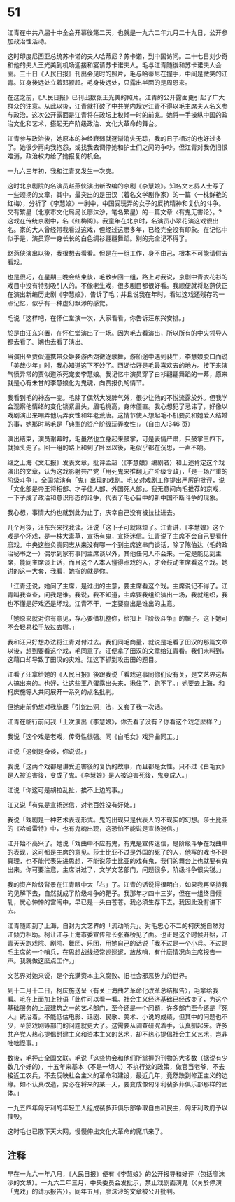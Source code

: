 # 51

江青在中共八届十中全会开幕後第二天，也就是一九六二年九月二十九日，公开参加政治性活动。

这时印度尼西亚总统苏卡诺的夫人哈蒂尼？苏卡诺，到中国访问。二十七日刘少奇和他的夫人王光美到机场迎接和宴请苏卡诺夫人。毛与江青随後和苏卡诺夫人会面。三十日《人民日报》刊出会见时的照片，毛与哈蒂尼在握手，中间是微笑的江青。江身後远处立着邓颍超。毛身後远处，只露出半面的是周恩来。

在这之前，《人民日报》已刊出数张王光美的照片。江青的公开露面更引起了广大群众的注意。从此以後，江青就打破了中共党内规定江青不得以毛主席夫人名义参与政治。这次公开露面是江青将在政坛上权倾一时的前兆。她将一手操纵中国的政治文化和艺术，搭起无产阶级政治、文化大革命的舞台。

江青参与政治後，她原本的神经衰弱就逐渐消失无踪，我的日子相对的也好过多了。她很少再向我抱怨，或找我去调停她和护士们之间的争吵。但江青对我仍旧恨难消，政治权力给了她报复的机会。

一九六三年初，我和江青又发生一次突。

这时北京剧院的名演员赵燕侠演出新改编的京剧《李慧娘》。知名文艺界人士写了一些颂扬的文章，其中，最突出的是田汉（着名文学剧作家）的一篇〈一株鲜艳的红梅〉，分析了《李慧娘》一剧中，中国受玩弄的女子的反抗精神和复仇的斗争。又有繁星（北京市文化局局长廖沫沙，笔名繁星）的一篇文章〈有鬼无害论〉。?这戏在传统京剧中，名《红梅阁》。我童年在北京时，名演员小翠花演这戏很出名。家的大人曾经带我看过这戏，但经过这麽多年，已经完全没有印象。在记忆中似乎是，演员穿一身长长的白色绸衫翩翩舞蹈。别的完全记不得了。

赵燕侠演出以後，我很想去看看。但是在一组工作，身不由己，根本不可能请假去看戏。

也是很巧，在星期三晚会结束後，毛散步回一组，路上对我说，京剧中青衣花衫的戏目中没有特别吸引人的。不像老生戏，很多剧目都很好看。我顺便就将赵燕侠正在演出新编历史剧《李慧娘》，告诉了毛；并且说我在年时，看过这戏还残存的一点记忆，似乎有一种虚幻飘渺的感觉。

毛说「这样吧，在怀仁堂演一次，大家看看。你告诉汪东兴安排。」

於是由汪东兴置，在怀仁堂演出了一场。因为毛去看演出，所以所有的中央领导人都去看了。娴也去看了演出。

当演出至贾似道携带众姬妾游西湖徵逐歌舞，游船途中遇到裴生，李慧娘脱口而说「美哉少年」时，我心知道这下不妙了。西湖恰好是毛最喜欢去的地方。接下来演气愤异常的贾似道杀死宠妾李慧娘。我记忆中演员穿了白衫翩翩舞蹈的一幕，原来就是心有未甘的李慧娘化为鬼魂，向贾报仇的情节。

我看到毛的神态一变。毛除了偶然大发脾气外，很少让他的不悦流露於外。但我学会观察他情绪的变化锁紧眉头，眉毛挑高，身体僵直。我心想犯了忌讳了，好像以戏剧演出来嘲弄他玩弄女性和年老荒唐。这情节使人想起毛不机要员和她爱人结婚的事，她那时骂毛是「典型的资产阶级玩弄女性」。（自由人:346 页）

演出结束，演员谢幕时，毛虽然也立身起来鼓掌，可是表情严肃，只鼓掌三四下，就掉头走了。回一组的路上和到了卧室以後，毛似乎都在沉思，一声不响。

继之上海《文汇报》发表文章，批评孟超（《李慧娘》编剧者）和上述肯定这个戏演出的文章，认为这戏影射共产党「用死鬼来推翻无产阶级专政」，「是一场严重的阶级斗争」。全国禁演有「鬼」出现的戏剧。毛又对戏剧工作提出严厉的批评，说「文化部是帝王将相部、才子佳人部、外国死人部」。我无意间向毛推荐的京戏，一下子成了政治和意识形态的论争，代表了毛心目中的新中国不断斗争的现象。

我心想，事情大约也就到此为止了，庆幸自己没有被拉扯进去。

几个月後，汪东兴来找我谈。汪说「这下子可就麻烦了。江青讲，《李慧娘》这个戏是个坏戏，是一株大毒草，宣扬有鬼，宣扬迷信。江青说了主席不会自己要看什麽戏。中央这些负责同志从来没有哪一个到主席这串门谈话，除了陈伯达（毛的政治秘书之一）偶尔到家有事同主席谈以外，其他任何人不会来。一定是能见到主席，能同主席谈上话，而且这个人本人懂得点戏的人，才会鼓动主席看这个戏。她讲的这一大套，我看，她指的就是你。

「江青还说，她问了主席，是谁出的主意，要主席看这个戏。主席说记不得了。江青叫我查查，问我是谁。我说，我不知道，主席要我组织演出一场，我就组织，我也不懂是好戏还是坏戏。江青不干，一定要查出是谁出的主意。

「她原来就对你有意见，存心要借机整你，给扣上『阶级斗争』的帽子。这下她可不会轻易松手放过去哪。」

我和汪只好想办法将江青对付过去。我们同毛商量，就说是毛看了田汉的那篇文章以後，想到要看这个戏，毛同意了。汪便拿了田汉的文章给江青看。我们未料到，这藉口却导致了田汉的灾难。江这下抓到攻击田的题目。

江看了汪拿给她的《人民日报》後跟我说「看戏这事同你们没有关，是文艺界这帮人搞出来的。也好，让这些王八蛋露出头来，揪住了，跑不了。」她要去上海，和柯庆施等人共同展开一系列的点名批判。

但她走前仍想对我施展「引蛇出洞」法，又套了我一次话。

江青在临行前问我「上次演出《李慧娘》，你去看了没有？你看这个戏怎麽样？」

我说「这个戏是老戏，传奇性很强。同《白毛女》戏异曲同工。」

江说「这倒是奇谈，你说说。」

我说「这两个戏都是讲受迫害後的复仇的故事，而且都是女性。只不过《白毛女》是人被迫害後，变成了鬼。《李慧娘》是人被迫害死後，鬼变成人。」

江说「你这可是胡拉乱扯，挨不上边的事。」

江又说「有鬼是宣扬迷信，对老百姓没有好处。」

我说「戏剧是一种艺术表现形式。鬼的出现只是代表人的不现实的幻想。莎士比亚的《哈姆雷特》中，也有鬼魂出现，这恐怕不能说是宣扬迷信。」

江开始不高兴了。她说「戏曲中不应有鬼，有鬼是宣传迷信，是阶级斗争在戏曲中的表现，这可都是主席的意见。莎士比亚不过是外国的死了的人，他写的戏也不是真理，也不能代表先进思想，不能说莎士比亚的戏有鬼，我们的舞台上也就要有鬼出来。你可要注意，主席讲过了，文学文艺部门，问题很多，阶级斗争很尖锐。」

我的资产阶级背景在江青眼中太「右」了。江青的话说得很明白，如果我再坚持我的见解下去，自然就成了阶级斗争的靶子。我那年才四十三岁，但在一组终日倾轧，忧心忡忡的宫闱中，早已是一头白苍苍。我必须生存下去。我因此没有讲下去。

江青随即到了上海，自封为文艺界的「流动哨兵」。对毛忠心不二的柯庆施自然对江倾力相助。柯让江与上海市委宣传部长张春桥见了面。也正是这个时候开始，江青天天跑戏院、剧院、舞团、乐团，用她自己的话说「我不过是一个小兵。不过是毛主席的一个哨兵，在思想战线经常巡巡逻，放放哨，有什麽情况向主席报告一声。我就做这麽点工作。」

文艺界对她来说，是个充满资本主义腐败、旧社会邪恶势力的世界。

到十二月十二日，柯庆施送呈〈有关上海曲艺革命化改革总结报告〉，毛拿给我看。毛在上面加上批语「此件可以看一看。社会主义经济基础已经改变了，为这个基础服务的上层建筑之一的艺术部门，至今还是一个问题，许多部门至今还是『死人』统治着。不能低估电影、话剧、民歌、美术、小说的成绩，但其中的问题也不少，至於戏剧等部门的问题就更大了。这需要从调查研究着手，认真抓起来。许多共产党人热心提倡封建主义和资本主义的艺术，却不热心提倡社会主义艺术，岂非咄咄怪事。」

数後，毛抨击全国文联。毛说「这些协会和他们所掌握的刊物的大多数（据说有少数几个好的），十五年来基本（不是一切人）不执行党的政策，做官当老爷，不去接近工农兵，不去反映社会主义的革命和建设，最近几年，竟然跌到修正主义的边缘。如不认真改造，势必在将来的某一天，要变成像匈牙利裴多菲俱乐部那样的团体。」

一九五四年匈牙利的年轻工人组成裴多菲俱乐部争取自由和民主，匈牙利政府予以摧毁。

这时毛也已散下天大网，慢慢伸出文化大革命的魔爪来了。

## 注释

早在一九六一年八月，《人民日报》便有《李慧娘》的公开报导和好评（包括廖沫沙的文章）。一九六二年三月，中央委员会发批示，禁止戏剧面演鬼（〈关於停演「鬼戏」的请示报告〉）。同年五月，廖沫沙的文章被公开批判。
